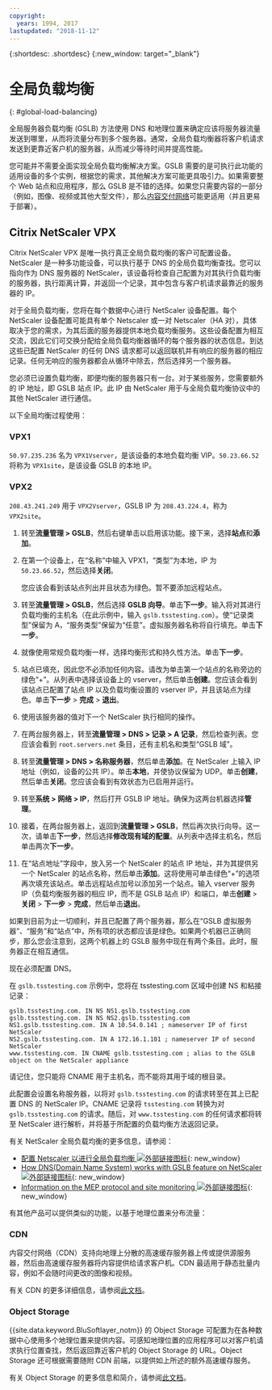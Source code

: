 ```yaml
---
copyright:
  years: 1994, 2017
lastupdated: "2018-11-12"
---
```


{:shortdesc: .shortdesc}
{:new_window: target="_blank"}

# 全局负载均衡
{: #global-load-balancing}

全局服务器负载均衡 (GSLB) 方法使用 DNS 和地理位置来确定应该将服务器流量发送到哪里，从而将流量分布到多个服务器。通常，全局负载均衡器将客户机请求发送到更靠近客户机的服务器，从而减少等待时间并提高性能。

您可能并不需要全面实现全局负载均衡解决方案。GSLB 需要的是可执行此功能的适用设备的多个实例，根据您的需求，其他解决方案可能更具吸引力。如果需要整个 Web 站点和应用程序，那么 GSLB 是不错的选择。如果您只需要内容的一部分（例如，图像、视频或其他大型文件），那么[内容交付网络](/docs/infrastructure/CDN?topic=CDN-about-content-delivery-networks-cdn-)可能更适用（并且更易于部署）。

## Citrix NetScaler VPX

Citrix NetScaler VPX 是唯一执行真正全局负载均衡的客户可配置设备。NetScaler 是一种多功能设备，可以执行基于 DNS 的全局负载均衡查找。您可以指向作为 DNS 服务器的 NetScaler，该设备将检查自己配置为对其执行负载均衡的服务器，执行距离计算，并返回一个记录，其中包含与客户机请求最靠近的服务器的 IP。

对于全局负载均衡，您将在每个数据中心进行 NetScaler 设备配置。每个 NetScaler 设备配置可能具有单个 Netscaler 或一对 Netscaler（HA 对），具体取决于您的需求，为其后面的服务器提供本地负载均衡服务。这些设备配置为相互交流，因此它们可交换分配给全局负载均衡器循环的每个服务器的状态信息。到达这些已配置 NetScaler 的任何 DNS 请求都可以返回联机并有响应的服务器的相应记录。任何无响应的服务器都会从循环中除去，然后选择另一个服务器。

您必须已设置负载均衡，即便均衡的服务器只有一台。对于某些服务，您需要额外的 IP 地址，即 GSLB 站点 IP。此 IP 由 NetScaler 用于与全局负载均衡协议中的其他 NetScaler 进行通信。 

以下全局均衡过程使用：

### VPX1

`50.97.235.236` 名为 `VPX1Vserver`，是该设备的本地负载均衡 VIP。`50.23.66.52` 将称为 `VPX1site`，是该设备 GSLB 的本地 IP。

### VPX2
`208.43.241.249` 用于 `VPX2Vserver`，GSLB IP 为 `208.43.224.4`，称为 `VPX2site`。

1. 转至**流量管理 > GSLB**，然后右键单击以启用该功能。接下来，选择**站点**和**添加**。

2. 在第一个设备上，在“名称”中输入 VPX1，“类型”为本地，IP 为 `50.23.66.52`，然后选择**关闭**。 

	您应该会看到该站点列出并且状态为绿色。暂不要添加远程站点。

3. 转至**流量管理 > GSLB**，然后选择 **GSLB 向导**。单击**下一步**。输入将对其进行负载均衡的主机名（在此示例中，输入 `gslb.tsstesting.com`）。使“记录类型”保留为 A，“服务类型”保留为“任意”。虚拟服务器名称将自行填充。单击**下一步**。

4. 就像使用常规负载均衡一样，选择均衡形式和持久性方法。单击**下一步**。

5. 站点已填充，因此您不必添加任何内容。请改为单击第一个站点的名称旁边的绿色“+”。从列表中选择该设备上的 vserver，然后单击**创建**。您应该会看到该站点已配置了站点 IP 以及负载均衡设置的 vserver IP，并且该站点为绿色。单击**下一步** > **完成** > **退出**。

6. 使用该服务器的值对下一个 NetScaler 执行相同的操作。

7. 在两台服务器上，转至**流量管理 > DNS > 记录 > A 记录**，然后检查列表。您应该会看到 `root.servers.net` 条目，还有主机名和类型“GSLB 域”。 

8. 转至**流量管理 > DNS > 名称服务器**，然后单击**添加**。在 NetScaler 上输入 IP 地址（例如，设备的公共 IP）。单击**本地**，并使协议保留为 UDP。单击**创建**，然后单击**关闭**。您应该会看到有效状态为已启用并运行。

9. 转至**系统 > 网络 > IP**，然后打开 GSLB IP 地址。确保为这两台机器选择**管理**。

10. 接着，在两台服务器上，返回到**流量管理 > GSLB**，然后再次执行向导。这一次，请单击**下一步**，然后选择**修改现有域的配置**。从列表中选择主机名，然后单击两次**下一步**。 

11. 在“站点地址”字段中，放入另一个 NetScaler 的站点 IP 地址，并为其提供另一个 NetScaler 的站点名称，然后单击**添加**。这将使用可单击绿色“+”的选项再次填充该站点。单击远程站点加号以添加另一个站点。输入 vserver 服务 IP（负载均衡服务器的相应 IP，而不是 GSLB 站点 IP）和端口，单击**创建** > **关闭** > **下一步** > **完成**，然后单击**退出**。

如果到目前为止一切顺利，并且已配置了两个服务器，那么在“GSLB 虚拟服务器”、“服务”和“站点”中，所有项的状态都应该是绿色。如果两个机器已正确同步，那么您会注意到，这两个机器上的 GSLB 服务中现在有两个条目。此时，服务器正在相互通信。

现在必须配置 DNS。

在 `gslb.tsstesting.com` 示例中，您将在 tsstesting.com 区域中创建 NS 和粘接记录：

    gslb.tsstesting.com. IN NS NS1.gslb.tsstesting.com
    gslb.tsstesting.com. IN NS NS2.gslb.tsstesting.com
    NS1.gslb.tsstesting.com. IN A 10.54.0.141 ; nameserver IP of first NetScaler
    NS2.gslb.tsstesting.com. IN A 172.16.1.101 ; nameserver IP of second NetScaler
    www.tsstesting.com. IN CNAME gslb.tsstesting.com ; alias to the GSLB object on the NetScaler appliance

请记住，您只能将 CNAME 用于主机名，而不能将其用于域的根目录。

此配置会设置名称服务器，以将对 `gslb.tsstesting.com` 的请求转至在其上已配置 DNS 的 NetScaler IP。CNAME 记录将 `tsstesting.com` 转换为对 `gslb.tsstesting.com` 的请求。随后，对 `www.tsstesting.com` 的任何请求都将转至 NetScaler 进行解析，并将基于所配置的负载均衡方法返回记录。

有关 NetScaler 全局负载均衡的更多信息，请参阅：
* [配置 Netscaler 以进行全局负载均衡 ![外部链接图标](../../icons/launch-glyph.svg "外部链接图标")](http://support.citrix.com/article/CTX110348){: new_window}
* [How DNS(Domain Name System) works with GSLB feature on NetScaler ![外部链接图标](../../icons/launch-glyph.svg "外部链接图标")](https://support.citrix.com/article/CTX122619){: new_window}
* [Information on the MEP protocol and site monitoring ![外部链接图标](../../icons/launch-glyph.svg "外部链接图标")](http://support.citrix.com/article/CTX111081){: new_window}

有其他产品可以提供类似的功能，以基于地理位置来分布流量：

### CDN

内容交付网络（CDN）支持向地理上分散的高速缓存服务器上传或提供源服务器，然后由高速缓存服务器将内容提供给请求客户机。CDN 最适用于静态批量内容，例如不会随时间更改的图像和视频。

有关 CDN 的更多详细信息，请参阅[此文档](/docs/infrastructure/CDN?topic=CDN-getting-started)。

### Object Storage

{{site.data.keyword.BluSoftlayer_notm}} 的 Object Storage 可配置为在各种数据中心使用多个地理位置来提供内容。可感知地理位置的应用程序可以对客户机请求执行位置查找，然后返回靠近客户机的 Object Storage 的 URL。Object Storage 还可根据需要随附 CDN 前端，以提供如上所述的额外高速缓存服务。

有关 Object Storage 的更多信息和简介，请参阅[此文档](/docs/services/cloud-object-storage/basics?topic=cloud-object-storage-about-ibm-cloud-object-storage)。 
